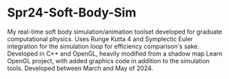 # Spr24-Soft-Body-Sim
My real-time soft body simulation/animation toolset developed for graduate computational physics. Uses Runge Kutta 4 and Symplectic Euler integration for the simulation loop for efficiency comparison's sake. Developed in C++ and OpenGL, heavily modified from a shadow map Learn OpenGL project, with added graphics code in addition to the simulation tools. Developed between March and May of 2024. 
